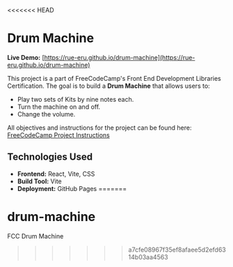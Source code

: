 <<<<<<< HEAD
# Drum Machine
**Live Demo:** [https://rue-eru.github.io/drum-machine](https://rue-eru.github.io/drum-machine)

This project is a part of FreeCodeCamp's Front End Development Libraries Certification. The goal is to build a **Drum Machine** that allows users to:
- Play two sets of Kits by nine notes each.
- Turn the machine on and off.
- Change the volume.

All objectives and instructions for the project can be found here:  
[FreeCodeCamp Project Instructions](https://www.freecodecamp.org/learn/front-end-development-libraries/front-end-development-libraries-projects/build-a-drum-machine)

## Technologies Used
- **Frontend:** React, Vite, CSS
- **Build Tool:** Vite
- **Deployment:** GitHub Pages
=======
# drum-machine
FCC Drum Machine
>>>>>>> a7cfe08967f35ef8afaee5d2efd6314b03aa4563
